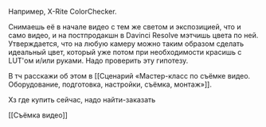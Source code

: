 Например, X-Rite ColorChecker.

Снимаешь её в начале видео с тем же светом и экспозицией, что и само видео, и на постпродакшн в Davinci Resolve мэтчишь цвета по ней. Утверждается, что на любую камеру можно таким образом сделать идеальный цвет, который уже потом при необходимости красишь с LUT'ом и/или руками. Надо проверить эту гипотезу.

В тч расскажи об этом в [[Сценарий «Мастер-класс по съёмке видео. Оборудование, подготовка, настройки, съёмка, монтаж»]].

Хз где купить сейчас, надо найти-заказать

[[Съёмка видео]]